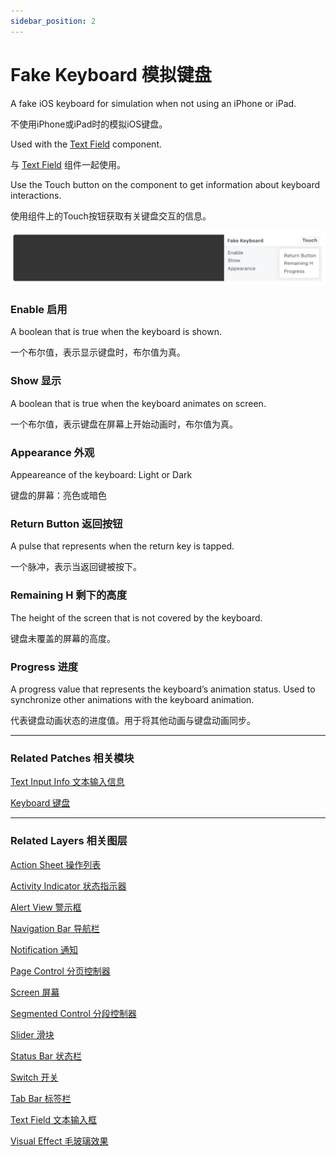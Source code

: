 ```yaml
---
sidebar_position: 2
---
```


# Fake Keyboard 模拟键盘

A fake iOS keyboard for simulation when not using an iPhone or iPad.

不使用iPhone或iPad时的模拟iOS键盘。

Used with the [Text Field](./Text%20Field.md) component.

与 [Text Field](./Text%20Field.md) 组件一起使用。

Use the Touch button on the component to get information about keyboard interactions.

使用组件上的Touch按钮获取有关键盘交互的信息。

![Image](./../../../static/img/docs/iOS/fake-keyboard.png)

### Enable 启用

A boolean that is true when the keyboard is shown.

一个布尔值，表示显示键盘时，布尔值为真。

### Show 显示

A boolean that is true when the keyboard animates on screen.

一个布尔值，表示键盘在屏幕上开始动画时，布尔值为真。

### Appearance 外观

Appeareance of the keyboard: Light or Dark

键盘的屏幕：亮色或暗色

### Return Button 返回按钮

A pulse that represents when the return key is tapped.

一个脉冲，表示当返回键被按下。

### Remaining H 剩下的高度

The height of the screen that is not covered by the keyboard.

键盘未覆盖的屏幕的高度。

### Progress 进度

A progress value that represents the keyboard’s animation status. Used to synchronize other animations with the keyboard animation.

代表键盘动画状态的进度值。用于将其他动画与键盘动画同步。

------

### Related Patches 相关模块

[Text Input Info 文本输入信息](./../Text/Text%20Input%20Info.md)

[Keyboard 键盘](./../Interaction/Keyboard.md)

------

### Related Layers 相关图层

[Action Sheet 操作列表](./Action%20Sheet.md)

[Activity Indicator 状态指示器](./Activity%20Indicator.md)

[Alert View 警示框](./Alert%20View.md)

[Navigation Bar 导航栏](./Navigation%20Bar.md)

[Notification 通知](./Notification.md)

[Page Control 分页控制器](./Page%20Control.md)

[Screen 屏幕](./Screen.md)

[Segmented Control 分段控制器](./Segmented%20Control.md)

[Slider 滑块](./Slider.md)

[Status Bar 状态栏](./Status%20bar.md)

[Switch 开关](./Switch.md)

[Tab Bar 标签栏](./Tab%20Bar.md)

[Text Field 文本输入框](./Text%20Field.md)

[Visual Effect 毛玻璃效果](./Visual%20Effect.md)
